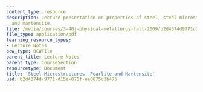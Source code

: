 ```yaml
---
content_type: resource
description: Lecture presentation on properties of steel, steel microstructures, pearlite,
  and martensite.
file: /media/courses/3-40j-physical-metallurgy-fall-2009/b2d4374d9771d15e075fee0675c3b475_MIT3_40JF09_lec22.pdf
file_type: application/pdf
learning_resource_types:
- Lecture Notes
ocw_type: OCWFile
parent_title: Lecture Notes
parent_type: CourseSection
resourcetype: Document
title: 'Steel Microstructures: Pearlite and Martensite'
uid: b2d4374d-9771-d15e-075f-ee0675c3b475
---
```

